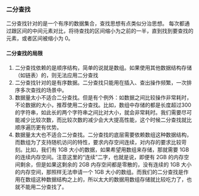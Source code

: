 ### 二分查找
二分查找针对的是一个有序的数据集合，查找思想有点类似分治思想。
每次都通过跟区间的中间元素对比，将待查找的区间缩小为之前的一半，直到找到要查找的元素，或者区间被缩小为 0。
                              
#### 二分查找的局限 
1. 二分查找依赖的是顺序结构，简单的说就是数组。如果使用其他数据结构存储（如链表）的，则无法应用二分查找
2. 二分查找针对的是有序数据。二分查找只能用在插入、查出操作频繁，一次排序多次查找的场景中。
3. 数据量太小不适合二分查找。但是有个例外：如数据之间比较操作非常耗时，不论数据的大小，推荐使用二分查找。比如，数组中存储的都是长度超过300的字符串，如此长的两个字符串之间比对大小，就会非常耗时。我们需要尽可能减少比较次数，而比较次数的减少会大大提高性能，这个时候二分查找就比顺序遍历更有优势。
4. 数据量太大也不适合二分查找。二分查找的底层需要依赖数组这种数据结构，而数组为了支持随机访问的特性，要求内存空间连续，对内存的要求比较苛刻。比如，我们有 1GB 大小的数据，如果希望用数组来存储，那就需要 1GB 的连续内存空间。注意这里的“连续”二字，也就是说，即便有 2GB 的内存空间剩余，但是如果这剩余的 2GB 内存空间都是零散的，没有连续的 1GB 大小的内存空间，那照样无法申请一个 1GB 大小的数组。而我们的二分查找是作用在数组这种数据结构之上的，所以太大的数据用数组存储就比较吃力了，也就不能用二分查找了。
                                                                                                           
                             